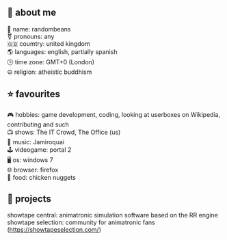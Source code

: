 ## 📖 about me
       
📛 name: randombeans    
⚧️ pronouns: any    
🇬🇧 coumtry: united kingdom    
🌎 languages: english, partially spanish   
🕒 time zone: GMT+0 (London)   
☮️ religion: atheistic buddhism   
     
## ⭐ favourites   
    
🎮 hobbies: game development, coding, looking at userboxes on Wikipedia, contributing and such   
📺 shows: The IT Crowd, The Office (us)   
🎵 music: Jamiroquai   
🕹️ videogame: portal 2   
🖥️ os: windows 7   
🌐 browser: firefox   
🍔 food: chicken nuggets     
    
## 🚧 projects   
   
showtape central: animatronic simulation software based on the RR engine   
showtape selection: community for animatronic fans (https://showtapeselection.com/)   



